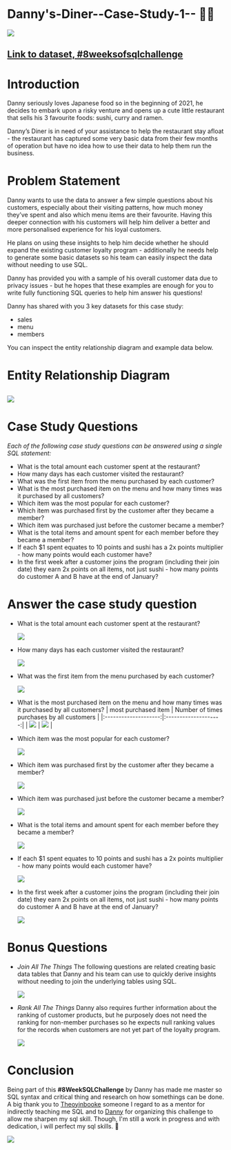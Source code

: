 # Danny's-Diner--Case-Study-1-- 🧑‍💼
![](Case1.png)

[Link to dataset, #8weeksofsqlchallenge](https://8weeksqlchallenge.com/case-study-1/)
------
# Introduction
Danny seriously loves Japanese food so in the beginning of 2021, he decides to embark upon a risky venture and opens up a cute little restaurant that sells his 3 favourite foods: sushi, curry and ramen.

Danny’s Diner is in need of your assistance to help the restaurant stay afloat - the restaurant has captured some very basic data from their few months of operation but have no idea how to use their data to help them run the business.

# Problem Statement
Danny wants to use the data to answer a few simple questions about his customers, especially about their visiting patterns, how much money they’ve spent and also which menu items are their favourite. Having this deeper connection with his customers will help him deliver a better and more personalised experience for his loyal customers.

He plans on using these insights to help him decide whether he should expand the existing customer loyalty program - additionally he needs help to generate some basic datasets so his team can easily inspect the data without needing to use SQL.

Danny has provided you with a sample of his overall customer data due to privacy issues - but he hopes that these examples are enough for you to write fully functioning SQL queries to help him answer his questions!

Danny has shared with you 3 key datasets for this case study:
- sales
- menu
- members

You can inspect the entity relationship diagram and example data below.

# Entity Relationship Diagram
   ![](EDR.JPG)
-----

# Case Study Questions
_Each of the following case study questions can be answered using a single SQL statement:_

- What is the total amount each customer spent at the restaurant?
- How many days has each customer visited the restaurant?
- What was the first item from the menu purchased by each customer?
- What is the most purchased item on the menu and how many times was it purchased by all customers?
- Which item was the most popular for each customer?
- Which item was purchased first by the customer after they became a member?
- Which item was purchased just before the customer became a member?
- What is the total items and amount spent for each member before they became a member?
- If each $1 spent equates to 10 points and sushi has a 2x points multiplier - how many points would each customer have?
- In the first week after a customer joins the program (including their join date) they earn 2x points on all items, not just sushi - how many points do customer A and B have at the end of January?


# Answer the case study question
- What is the total amount each customer spent at the restaurant?

  ![](Q1.JPG)
  
- How many days has each customer visited the restaurant?

  ![](Q2.JPG)
  
- What was the first item from the menu purchased by each customer?
  
  ![](Q3.JPG)
  
- What is the most purchased item on the menu and how many times was it purchased by all customers?
  | most purchased item  | Number of times purchases by all customers |
  |:--------------------:|:--------------------:|
  | ![](Q4.JPG)          | ![](Q4.1.JPG) |
    
- Which item was the most popular for each customer?

   ![](Q5.JPG)   

- Which item was purchased first by the customer after they became a member?

  ![](Q6.JPG)   
  
- Which item was purchased just before the customer became a member?

  ![](Q7.JPG)  
  
- What is the total items and amount spent for each member before they became a member?

   ![](Q8.JPG)   
   
- If each $1 spent equates to 10 points and sushi has a 2x points multiplier - how many points would each customer have?

  ![](Q9.JPG)   
  
- In the first week after a customer joins the program (including their join date) they earn 2x points on all items, not just sushi - how many points do customer A and B have at the end of January?

  ![](Q10.JPG)   

# Bonus Questions
- _Join All The Things_
The following questions are related creating basic data tables that Danny and his team can use to quickly derive insights without needing to join the underlying tables using SQL.

   ![](B1.JPG)

- _Rank All The Things_
Danny also requires further information about the ranking of customer products, but he purposely does not need the ranking for non-member purchases so he expects null ranking values for the records when customers are not yet part of the loyalty program. 

   ![](B2.JPG)

# Conclusion 
   Being part of this **#8WeekSQLChallenge** by Danny has made me master so SQL syntax and critical thing and research on how somethings can be done. A big thank you to [Theoyinbooke](https://twitter.com/TheOyinbooke) someone I regard to as a mentor for indirectly teaching me SQL and to [Danny](https://8weeksqlchallenge.com/) for organizing this challenge to allow me sharpen my sql skill. Though, I'm still a work in progress and with dedication, i will perfect my sql skills. 🥰
   
![](Thankyou.png)
